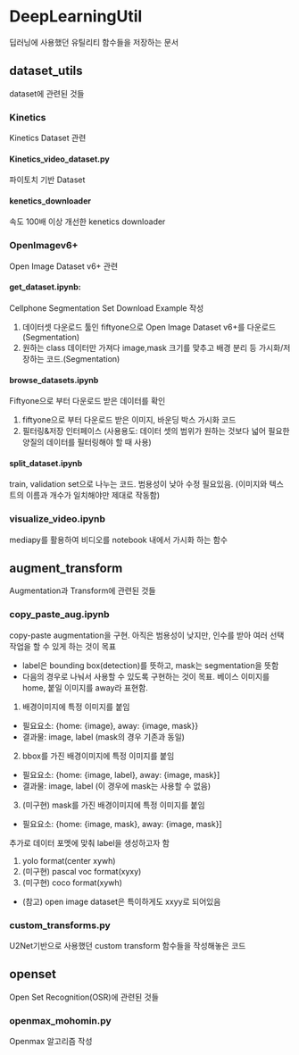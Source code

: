 # DeepLearningUtil
딥러닝에 사용했던 유틸리티 함수들을 저장하는 문서

## dataset_utils
dataset에 관련된 것들

### Kinetics
Kinetics Dataset 관련

#### Kinetics_video_dataset.py
파이토치 기반 Dataset

#### kenetics_downloader
속도 100배 이상 개선한 kenetics downloader

### OpenImagev6+
Open Image Dataset v6+ 관련

#### get_dataset.ipynb:
Cellphone Segmentation Set Download Example 작성
1. 데이터셋 다운로드 툴인 fiftyone으로 Open Image Dataset v6+를 다운로드(Segmentation)
2. 원하는 class 데이터만 가져다 image,mask 크기를 맞추고 배경 분리 등 가시화/저장하는 코드.(Segmentation)

#### browse_datasets.ipynb
Fiftyone으로 부터 다운로드 받은 데이터를 확인
1. fiftyone으로 부터 다운로드 받은 이미지, 바운딩 박스 가시화 코드
2. 필터링&저장 인터페이스 (사용용도: 데이터 셋의 범위가 원하는 것보다 넓어 필요한 양질의 데이터를 필터링해야 할 때 사용)

#### split_dataset.ipynb
train, validation set으로 나누는 코드. 범용성이 낮아 수정 필요있음. (이미지와 텍스트의 이름과 개수가 일치해야만 제대로 작동함)

### visualize_video.ipynb
mediapy를 활용하여 비디오를 notebook 내에서 가시화 하는 함수

## augment_transform
Augmentation과 Transform에 관련된 것들

### copy_paste_aug.ipynb
copy-paste augmentation을 구현. 아직은 범용성이 낮지만, 인수를 받아 여러 선택작업을 할 수 있게 하는 것이 목표

* label은 bounding box(detection)를 뜻하고, mask는 segmentation을 뜻함
* 다음의 경우로 나눠서 사용할 수 있도록 구현하는 것이 목표. 베이스 이미지를 home, 붙일 이미지를 away라 표현함.

1. 배경이미지에 특정 이미지를 붙임
* 필요요소: {home: {image}, away: {image, mask}}
* 결과물: image, label (mask의 경우 기존과 동일)
2. bbox를 가진 배경이미지에 특정 이미지를 붙임
* 필요요소: {home: {image, label}, away: {image, mask}]
* 결과물: image, label (이 경우에 mask는 사용할 수 없음)
3. (미구현) mask를 가진 배경이미지에 특정 이미지를 붙임
* 필요요소: {home: {image, mask}, away: {image, mask}]

추가로 데이터 포멧에 맞춰 label을 생성하고자 함
1. yolo format(center xywh)
2. (미구현) pascal voc format(xyxy)
3. (미구현) coco format(xywh)
* (참고) open image dataset은 특이하게도 xxyy로 되어있음

### custom_transforms.py
U2Net기반으로 사용했던 custom transform 함수들을 작성해놓은 코드


## openset
Open Set Recognition(OSR)에 관련된 것들

### openmax_mohomin.py
Openmax 알고리즘 작성
